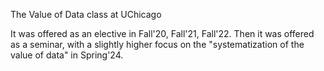 The Value of Data class at UChicago

It was offered as an elective in Fall'20, Fall'21, Fall'22. Then it was offered as a seminar, with a slightly higher focus on the "systematization of the value of data" in Spring'24.
